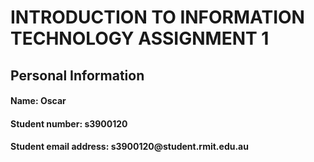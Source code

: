 <h1>INTRODUCTION TO INFORMATION TECHNOLOGY ASSIGNMENT 1</h1>
<h2>Personal Information</h2>
<h4>Name: Oscar</h4>
<h4>Student number: s3900120</h4>
<h4>Student email address: s3900120@student.rmit.edu.au</h4>
